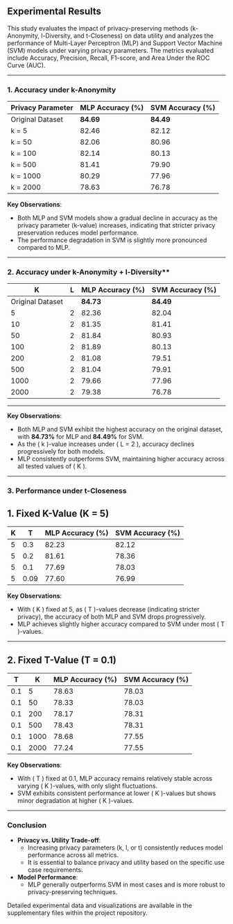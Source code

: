 ## Experimental Results

This study evaluates the impact of privacy-preserving methods (k-Anonymity, l-Diversity, and t-Closeness) on data utility and analyzes the performance of Multi-Layer Perceptron (MLP) and Support Vector Machine (SVM) models under varying privacy parameters. The metrics evaluated include Accuracy, Precision, Recall, F1-score, and Area Under the ROC Curve (AUC).

---

### 1. Accuracy under k-Anonymity

| Privacy Parameter | MLP Accuracy (%) | SVM Accuracy (%) |
|-------------------|------------------|------------------|
| Original Dataset  | **84.69**        | **84.49**        |
| k = 5             | 82.46           | 82.12           |
| k = 50            | 82.06           | 80.96           |
| k = 100           | 82.14           | 80.13           |
| k = 500           | 81.41           | 79.90           |
| k = 1000          | 80.29           | 77.96           |
| k = 2000          | 78.63           | 76.78           |

**Key Observations**:
- Both MLP and SVM models show a gradual decline in accuracy as the privacy parameter (k-value) increases, indicating that stricter privacy preservation reduces model performance.
- The performance degradation in SVM is slightly more pronounced compared to MLP.

---

### 2. Accuracy under k-Anonymity + l-Diversity**

| K    | L  | MLP Accuracy (%) | SVM Accuracy (%) |
|------|----|------------------|------------------|
| Original Dataset |    | **84.73**        | **84.49**        |
| 5    | 2  | 82.36           | 82.04           |
| 10   | 2  | 81.35           | 81.41           |
| 50   | 2  | 81.84           | 80.93           |
| 100  | 2  | 81.89           | 80.13           |
| 200  | 2  | 81.08           | 79.51           |
| 500  | 2  | 81.04           | 79.91           |
| 1000 | 2  | 79.66           | 77.96           |
| 2000 | 2  | 79.38           | 76.78           |

---

**Key Observations**:
- Both MLP and SVM exhibit the highest accuracy on the original dataset, with **84.73%** for MLP and **84.49%** for SVM.
- As the \( k \)-value increases under \( L = 2 \), accuracy declines progressively for both models.
- MLP consistently outperforms SVM, maintaining higher accuracy across all tested values of \( K \).


---

### 3. Performance under t-Closeness

## 1. Fixed K-Value (K = 5)

| K    | T    | MLP Accuracy (%) | SVM Accuracy (%) |
|------|------|------------------|------------------|
| 5    | 0.3  | 82.23           | 82.12           |
| 5    | 0.2  | 81.61           | 78.36           |
| 5    | 0.1  | 77.69           | 78.03           |
| 5    | 0.09 | 77.60           | 76.99           |

**Key Observations**:
- With \( K \) fixed at 5, as \( T \)-values decrease (indicating stricter privacy), the accuracy of both MLP and SVM drops progressively.
- MLP achieves slightly higher accuracy compared to SVM under most \( T \)-values.

---

## 2. Fixed T-Value (T = 0.1)

| T    | K    | MLP Accuracy (%) | SVM Accuracy (%) |
|------|------|------------------|------------------|
| 0.1  | 5    | 78.63           | 78.03           |
| 0.1  | 50   | 78.33           | 78.03           |
| 0.1  | 200  | 78.17           | 78.31           |
| 0.1  | 500  | 78.43           | 78.31           |
| 0.1  | 1000 | 78.68           | 77.55           |
| 0.1  | 2000 | 77.24           | 77.55           |

**Key Observations**:
- With \( T \) fixed at 0.1, MLP accuracy remains relatively stable across varying \( K \)-values, with only slight fluctuations.
- SVM exhibits consistent performance at lower \( K \)-values but shows minor degradation at higher \( K \)-values.

---

### Conclusion

- **Privacy vs. Utility Trade-off**:
  - Increasing privacy parameters (k, l, or t) consistently reduces model performance across all metrics.
  - It is essential to balance privacy and utility based on the specific use case requirements.
- **Model Performance**:
  - MLP generally outperforms SVM in most cases and is more robust to privacy-preserving techniques.

Detailed experimental data and visualizations are available in the supplementary files within the project repository.

